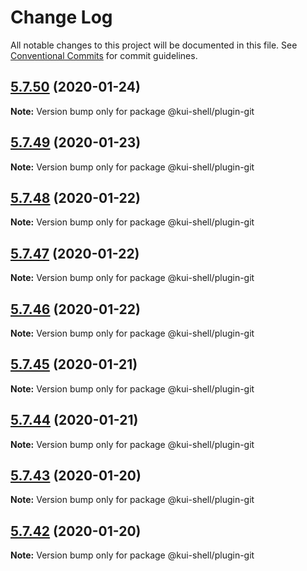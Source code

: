 # Change Log

All notable changes to this project will be documented in this file.
See [Conventional Commits](https://conventionalcommits.org) for commit guidelines.

## [5.7.50](https://github.com/IBM/kui/compare/v4.5.0...v5.7.50) (2020-01-24)

**Note:** Version bump only for package @kui-shell/plugin-git

## [5.7.49](https://github.com/IBM/kui/compare/v4.5.0...v5.7.49) (2020-01-23)

**Note:** Version bump only for package @kui-shell/plugin-git

## [5.7.48](https://github.com/IBM/kui/compare/v4.5.0...v5.7.48) (2020-01-22)

**Note:** Version bump only for package @kui-shell/plugin-git

## [5.7.47](https://github.com/IBM/kui/compare/v4.5.0...v5.7.47) (2020-01-22)

**Note:** Version bump only for package @kui-shell/plugin-git

## [5.7.46](https://github.com/IBM/kui/compare/v4.5.0...v5.7.46) (2020-01-22)

**Note:** Version bump only for package @kui-shell/plugin-git

## [5.7.45](https://github.com/IBM/kui/compare/v4.5.0...v5.7.45) (2020-01-21)

**Note:** Version bump only for package @kui-shell/plugin-git

## [5.7.44](https://github.com/IBM/kui/compare/v4.5.0...v5.7.44) (2020-01-21)

**Note:** Version bump only for package @kui-shell/plugin-git

## [5.7.43](https://github.com/IBM/kui/compare/v4.5.0...v5.7.43) (2020-01-20)

**Note:** Version bump only for package @kui-shell/plugin-git

## [5.7.42](https://github.com/IBM/kui/compare/v4.5.0...v5.7.42) (2020-01-20)

**Note:** Version bump only for package @kui-shell/plugin-git
